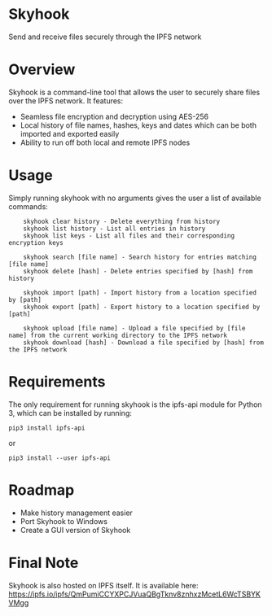 # Skyhook
Send and receive files securely through the IPFS network

# Overview
Skyhook is a command-line tool that allows the user to securely share files over the IPFS network.
It features:
-   Seamless file encryption and decryption using AES-256
-   Local history of file names, hashes, keys and dates which can be both imported and exported easily
-   Ability to run off both local and remote IPFS nodes

# Usage
Simply running skyhook with no arguments gives the user a list of available commands:

```
    skyhook clear history - Delete everything from history
    skyhook list history - List all entries in history
    skyhook list keys - List all files and their corresponding encryption keys
    
    skyhook search [file name] - Search history for entries matching [file name]
    skyhook delete [hash] - Delete entries specified by [hash] from history
    
    skyhook import [path] - Import history from a location specified by [path]
    skyhook export [path] - Export history to a location specified by [path]
    
    skyhook upload [file name] - Upload a file specified by [file name] from the current working directory to the IPFS network
    skyhook download [hash] - Download a file specified by [hash] from the IPFS network

```

# Requirements
The only requirement for running skyhook is the ipfs-api module for Python 3, which can be installed by running:

```
pip3 install ipfs-api
```

or

```
pip3 install --user ipfs-api
```

# Roadmap
-   Make history management easier
-   Port Skyhook to Windows
-   Create a GUI version of Skyhook

# Final Note
Skyhook is also hosted on IPFS itself. It is available here: https://ipfs.io/ipfs/QmPumiCCYXPCJVuaQBgTknv8znhxzMcetL6WcTSBYKVMgg

